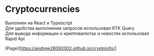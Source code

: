 # Cryptocurrencies

Выполнен на React и Typescript  
Для удобства выполнения запросов использовал RTK Query  
Для вывода информации о криптовалютах и новостях использовал Rapid Api

(Page)[https://andrew28092002.github.io/cryptoinfo/]

